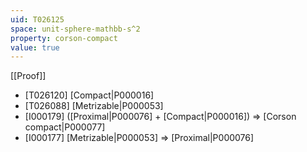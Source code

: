 ```yaml
---
uid: T026125
space: unit-sphere-mathbb-s^2
property: corson-compact
value: true
---
```

[[Proof]]

* [T026120] [Compact|P000016]
* [T026088] [Metrizable|P000053]
* [I000179] ([Proximal|P000076] + [Compact|P000016]) => [Corson compact|P000077]
* [I000177] [Metrizable|P000053] => [Proximal|P000076]

